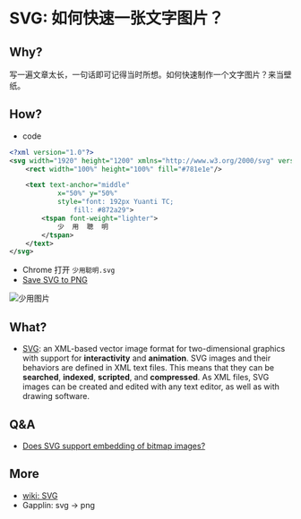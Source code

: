 # SVG: 如何快速一张文字图片？

## Why?

写一遍文章太长，一句话即可记得当时所想。如何快速制作一个文字图片？来当壁纸。

## How?


- code 

``` xml
<?xml version="1.0"?>
<svg width="1920" height="1200" xmlns="http://www.w3.org/2000/svg" version="1.1">
	<rect width="100%" height="100%" fill="#781e1e"/>

	<text text-anchor="middle"
			x="50%" y="50%"
			style="font: 192px Yuanti TC;
				fill: #872a29">
		<tspan font-weight="lighter">
			少  用  聰  明
		</tspan>
	</text>
</svg> 

```

- Chrome 打开 `少用聪明.svg`
- [Save SVG to PNG](https://gist.github.com/mbostock/6466603)

![少用图片](https://i.imgur.com/iIoeTj1.png)

## What?

- [SVG](https://www.wikiwand.com/en/Scalable_Vector_Graphics): an XML-based vector image format for two-dimensional graphics with support for **interactivity** and **animation**. SVG images and their behaviors are defined in XML text files. This means that they can be **searched**, **indexed**, **scripted**, and **compressed**. As XML files, SVG images can be created and edited with any text editor, as well as with drawing software.

## Q&A

- [Does SVG support embedding of bitmap images?](https://stackoverflow.com/questions/6249664/does-svg-support-embedding-of-bitmap-images)

## More


- [wiki: SVG](https://www.wikiwand.com/en/Scalable_Vector_Graphics)
- Gapplin: svg → png